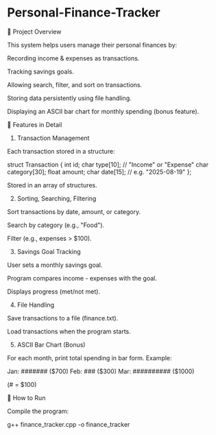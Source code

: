 # Personal-Finance-Tracker
🔹 Project Overview

This system helps users manage their personal finances by:

Recording income & expenses as transactions.

Tracking savings goals.

Allowing search, filter, and sort on transactions.

Storing data persistently using file handling.

Displaying an ASCII bar chart for monthly spending (bonus feature).

🔹 Features in Detail
1. Transaction Management

Each transaction stored in a structure:

struct Transaction {
    int id;
    char type[10];   // "Income" or "Expense"
    char category[30]; 
    float amount;
    char date[15];   // e.g. "2025-08-19"
};


Stored in an array of structures.

2. Sorting, Searching, Filtering

Sort transactions by date, amount, or category.

Search by category (e.g., "Food").

Filter (e.g., expenses > $100).

3. Savings Goal Tracking

User sets a monthly savings goal.

Program compares income - expenses with the goal.

Displays progress (met/not met).

4. File Handling

Save transactions to a file (finance.txt).

Load transactions when the program starts.

5. ASCII Bar Chart (Bonus)

For each month, print total spending in bar form. Example:

Jan: ####### ($700)
Feb: ### ($300)
Mar: ########## ($1000)


(# = $100)

🔹 How to Run

Compile the program:

g++ finance_tracker.cpp -o finance_tracker
